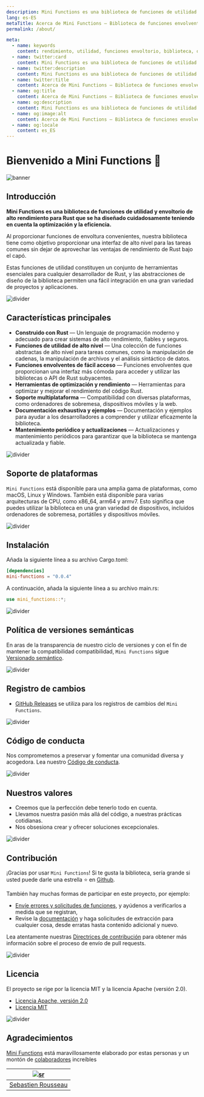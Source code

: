 ```yaml
---
description: Mini Functions es una biblioteca de funciones de utilidad y envoltorio de alto rendimiento para Rust que se ha diseñado cuidadosamente teniendo en cuenta la optimización y la eficiencia.
lang: es-ES
metaTitle: Acerca de Mini Functions — Biblioteca de funciones envolventes y utilidades de alto rendimiento para Rust
permalink: /about/

meta:
  - name: keywords
    content: rendimiento, utilidad, funciones envoltorio, biblioteca, óxido, optimización, eficiencia, abstracciones de alto nivel
  - name: twitter:card
    content: Mini Functions es una biblioteca de funciones de utilidad y envoltorio de alto rendimiento para Rust que se ha diseñado cuidadosamente teniendo en cuenta la optimización y la eficiencia.
  - name: twitter:description
    content: Mini Functions es una biblioteca de funciones de utilidad y envoltorio de alto rendimiento para Rust que se ha diseñado cuidadosamente teniendo en cuenta la optimización y la eficiencia.
  - name: twitter:title
    content: Acerca de Mini Functions — Biblioteca de funciones envolventes y utilidades de alto rendimiento para Rust
  - name: og:title
    content: Acerca de Mini Functions — Biblioteca de funciones envolventes y utilidades de alto rendimiento para Rust
  - name: og:description
    content: Mini Functions es una biblioteca de funciones de utilidad y envoltorio de alto rendimiento para Rust que se ha diseñado cuidadosamente teniendo en cuenta la optimización y la eficiencia.
  - name: og:image:alt
    content: Acerca de Mini Functions — Biblioteca de funciones envolventes y utilidades de alto rendimiento para Rust
  - name: og:locale
    content: es_ES
---
```


# Bienvenido a Mini Functions 👋

![banner]

## Introducción

**Mini Functions es una biblioteca de funciones de utilidad y envoltorio
de alto rendimiento para Rust que se ha diseñado cuidadosamente teniendo
en cuenta la optimización y la eficiencia.**

Al proporcionar funciones de envoltura convenientes, nuestra biblioteca
tiene como objetivo proporcionar una interfaz de alto nivel para las
tareas comunes sin dejar de aprovechar las ventajas de rendimiento de
Rust bajo el capó.

Estas funciones de utilidad constituyen un conjunto de herramientas
esenciales para cualquier desarrollador de Rust, y las abstracciones de
diseño de la biblioteca permiten una fácil integración en una gran
variedad de proyectos y aplicaciones.

![divider][divider]

## Características principales

- **Construido con Rust** — Un lenguaje de programación moderno y
  adecuado para crear sistemas de alto rendimiento, fiables y seguros.
- **Funciones de utilidad de alto nivel** — Una colección de funciones
  abstractas de alto nivel para tareas comunes, como la manipulación de
  cadenas, la manipulación de archivos y el análisis sintáctico de
  datos.
- **Funciones envolventes de fácil acceso** — Funciones envolventes que
  proporcionan una interfaz más cómoda para acceder y utilizar las
  bibliotecas o API de Rust subyacentes.
- **Herramientas de optimización y rendimiento** — Herramientas para
  optimizar y mejorar el rendimiento del código Rust.
- **Soporte multiplataforma** — Compatibilidad con diversas plataformas,
  como ordenadores de sobremesa, dispositivos móviles y la web.
- **Documentación exhaustiva y ejemplos** — Documentación y ejemplos
  para ayudar a los desarrolladores a comprender y utilizar eficazmente
  la biblioteca.
- **Mantenimiento periódico y actualizaciones** — Actualizaciones y
  mantenimiento periódicos para garantizar que la biblioteca se mantenga
  actualizada y fiable.

![divider][divider]

## Soporte de plataformas

`Mini Functions` está disponible para una amplia gama de plataformas,
como macOS, Linux y Windows. También está disponible para varias
arquitecturas de CPU, como x86_64, arm64 y armv7. Esto significa que
puedes utilizar la biblioteca en una gran variedad de dispositivos,
incluidos ordenadores de sobremesa, portátiles y dispositivos móviles.

![divider][divider]

## Instalación

Añada la siguiente línea a su archivo Cargo.toml:

```toml
[dependencies]
mini-functions = "0.0.4"
```

A continuación, añada la siguiente línea a su archivo main.rs:

```rust
use mini_functions::*;
```

![divider][divider]

## Política de versiones semánticas

En aras de la transparencia de nuestro ciclo de versiones y con el fin
de mantener la compatibilidad compatibilidad, `Mini Functions` sigue
[Versionado semántico][7].

![divider][divider]

## Registro de cambios

- [GitHub Releases][8] se utiliza para los registros de cambios del
  `Mini Functions`.

![divider][divider]

## Código de conducta

Nos comprometemos a preservar y fomentar una comunidad diversa y
acogedora. Lea nuestro [Código de conducta][4].

![divider][divider]

## Nuestros valores

- Creemos que la perfección debe tenerlo todo en cuenta.
- Llevamos nuestra pasión más allá del código, a nuestras prácticas
  cotidianas.
- Nos obsesiona crear y ofrecer soluciones excepcionales.

![divider][divider]

## Contribución

¡Gracias por usar `Mini Functions`! Si te gusta la biblioteca, sería
grande si usted puede darle una estrella ⭐ en [Github][6].

También hay muchas formas de participar en este proyecto, por ejemplo:

- [Envíe errores y solicitudes de funciones][3], y ayúdenos a
  verificarlos a medida que se registran,
- Revise la [documentación][0] y haga solicitudes de extracción para
  cualquier cosa, desde erratas hasta contenido adicional y nuevo.

Lea atentamente nuestras [Directrices de contribución][4] para obtener
más información sobre el proceso de envío de pull requests.

![divider][divider]

## Licencia

El proyecto se rige por la licencia MIT y la licencia Apache
(versión 2.0).

- [Licencia Apache, versión 2.0][1]
- [Licencia MIT][2]

![divider][divider]

## Agradecimientos

[Mini Functions][0] está maravillosamente elaborado por estas personas y
un montón de [colaboradores][5] increíbles

|       [![sr]][sr-url]        |
| :--------------------------: |
| [Sebastien Rousseau][sr-url] |

[0]: https://minifunctions.com 'Mini Functions sitio web'
[1]: http://www.apache.org/licenses/LICENSE-2.0 'Licencia Apache, versión 2.0'
[2]: http://opensource.org/licenses/MIT 'Licencia MIT'
[3]: https://github.com/sebastienrousseau/mini-functions.github.io/issues 'Problemas de GitHub para Mini Functions'
[4]: https://raw.githubusercontent.com/sebastienrousseau/mini-functions.github.io/main/.github/CONTRIBUTING.md 'Directrices de contribución'
[5]: https://github.com/sebastienrousseau/mini-functions.github.io/graphs/contributors 'Lista de colaboradores'
[6]: https://github.com/sebastienrousseau/mini-functions.github.io/ 'Repositorio de GitHub para Mini Functions'
[7]: http://semver.org/ 'Versionado semántico 2.0.0'
[8]: https://raw.githubusercontent.com/sebastienrousseau/mini-functions.github.io/releases 'GitHub Releases para el Mini Functions sitio web'
[banner]: https://raw.githubusercontent.com/sebastienrousseau/vault/main/assets/banners/banner-mini-functions.svg 'Banner para Mini Functions'
[divider]: https://raw.githubusercontent.com/sebastienrousseau/vault/main/assets/elements/divider.svg 'Divisor para el Mini Functions sitio web'
[sr-url]: https://github.com/sebastienrousseau 'Sebastien Rousseau'
[sr]: https://avatars0.githubusercontent.com/u/1394998?s=117 'Sebastien Rousseau'
